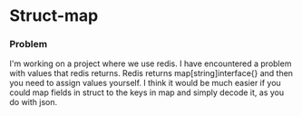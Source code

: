 # Struct-map

### Problem 
I'm working on a project where we use redis.
I have encountered a problem with values that redis returns.
Redis returns map[string]interface{} and then you need to assign values yourself.
I think it would be much easier if you could map fields in struct to the keys in map and simply decode it, as you do with json. 

